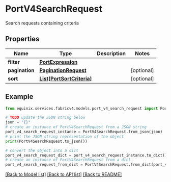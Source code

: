 # PortV4SearchRequest

Search requests containing criteria

## Properties

Name | Type | Description | Notes
------------ | ------------- | ------------- | -------------
**filter** | [**PortExpression**](PortExpression.md) |  | 
**pagination** | [**PaginationRequest**](PaginationRequest.md) |  | [optional] 
**sort** | [**List[PortSortCriteria]**](PortSortCriteria.md) |  | [optional] 

## Example

```python
from equinix.services.fabricv4.models.port_v4_search_request import PortV4SearchRequest

# TODO update the JSON string below
json = "{}"
# create an instance of PortV4SearchRequest from a JSON string
port_v4_search_request_instance = PortV4SearchRequest.from_json(json)
# print the JSON string representation of the object
print(PortV4SearchRequest.to_json())

# convert the object into a dict
port_v4_search_request_dict = port_v4_search_request_instance.to_dict()
# create an instance of PortV4SearchRequest from a dict
port_v4_search_request_from_dict = PortV4SearchRequest.from_dict(port_v4_search_request_dict)
```
[[Back to Model list]](../README.md#documentation-for-models) [[Back to API list]](../README.md#documentation-for-api-endpoints) [[Back to README]](../README.md)


